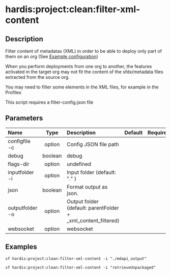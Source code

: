 <!-- This file has been generated with command 'sf hardis:doc:plugin:generate'. Please do not update it manually or it may be overwritten -->
# hardis:project:clean:filter-xml-content

## Description

Filter content of metadatas (XML) in order to be able to deploy only part of them on an org (See [Example configuration](https://github.com/nvuillam/sfdx-essentials/blob/master/examples/filter-xml-content-config.json))

When you perform deployments from one org to another, the features activated in the target org may not fit the content of the sfdx/metadata files extracted from the source org.

You may need to filter some elements in the XML files, for example in the Profiles

This script requires a filter-config.json file

## Parameters

| Name                |  Type   | Description                                                   | Default | Required | Options |
|:--------------------|:-------:|:--------------------------------------------------------------|:-------:|:--------:|:-------:|
| configfile<br/>-c   | option  | Config JSON file path                                         |         |          |         |
| debug               | boolean | debug                                                         |         |          |         |
| flags-dir           | option  | undefined                                                     |         |          |         |
| inputfolder<br/>-i  | option  | Input folder (default: "." )                                  |         |          |         |
| json                | boolean | Format output as json.                                        |         |          |         |
| outputfolder<br/>-o | option  | Output folder (default: parentFolder + _xml_content_filtered) |         |          |         |
| websocket           | option  | websocket                                                     |         |          |         |

## Examples

```shell
sf hardis:project:clean:filter-xml-content -i "./mdapi_output"
```

```shell
sf hardis:project:clean:filter-xml-content -i "retrieveUnpackaged"
```


